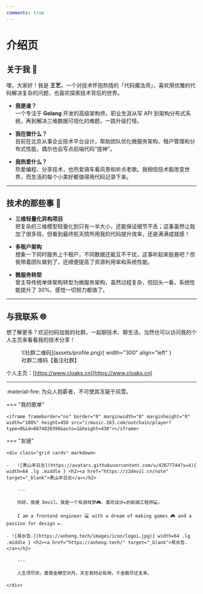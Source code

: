 ```yaml
---
comments: true
---
```


# 介绍页

## 关于我 👋

嘿，大家好！我是 **王艺**，一个对技术怀抱热情的「代码魔法师」，喜欢用优雅的代码解决复杂的问题，也喜欢探索技术背后的世界。

- **我是谁？**  
  一个专注于 **Golang** 开发的高级架构师，职业生涯从写 API 到架构分布式系统，再到解决三维数据可视化的难题，一路升级打怪。
  
- **我在做什么？**  
  目前在北京从事企业技术平台设计，帮助团队优化微服务架构、租户管理和分布式性能，偶尔也会写点前端代码“提神”。

- **我热爱什么？**  
  热爱编程、分享技术，也热爱骑车看风景和听点老歌。我相信技术能改变世界，而生活的每个小美好都值得用代码记录下来。

---

## 技术的那些事 🌟

- **三维轻量化异构项目**  
  把复杂的三维模型轻量化到只有一半大小，还能保证细节不丢；这事虽然让我加了很多班，但看到最终航天院所用我的代码提升效率，还是满满成就感！

- **多租户架构**  
  想象一下同时服务上千租户，不同数据还能互不干扰，这事听起来挺悬吧？但我带着团队做到了，还顺便提高了资源利用率和系统性能。

- **微服务转型**  
  曾主导传统单体架构转型为微服务架构，虽然过程复杂，但回头一看，系统性能提升了 30%，感觉一切努力都值了。

---

## 与我联系 🌐

想了解更多？欢迎扫码加我的社群，一起聊技术、聊生活，当然也可以访问我的个人主页来看看我的技术分享！

<figure markdown="span">
  ![社群二维码](assets/profile.png){ width="300" align="left" }
  <figcaption>社群二维码【备注社群】</figcaption>
</figure>

个人主页：[https://www.cloaks.cn](https://www.cloaks.cn)

---

:material-fire: 为众人抱薪者，不可使其冻毙于风雪。

=== "我的歌单"

    <iframe frameborder="no" border="0" marginwidth="0" marginheight="0" width="100%" height=450 src="//music.163.com/outchain/player?type=0&id=8074820398&auto=1&height=430"></iframe>

=== "友链"

    <div class="grid cards" markdown>

    -   ![黑山羊日志](https://avatars.githubusercontent.com/u/42677744?v=4){ width=64 .lg .middle } <h2><a href="https://z2devil.cn/note" target="_blank">黑山羊日志</a></h2>

        ---

        你好，我是 Devil。我是一个有游戏梦🎮、喜欢设计✒️的前端工程师💻。
        
        I am a frontend engineer 💻 with a dream of making games 🎮 and a passion for design ✒️.

    - ![易水哲.](https://anheng.tech/images/icon/logo1.jpg){ width=64 .lg .middle } <h2><a href="https://anheng.tech/" target="_blank">易水哲.</a></h2>

        ---

        人生须尽欢，莫使金樽空对月。天生我材必有用，千金散尽还复来。

    </div>